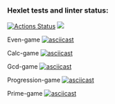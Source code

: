 ### Hexlet tests and linter status:
[![Actions Status](https://github.com/Leepoch/frontend-project-lvl1/workflows/hexlet-check/badge.svg)](https://github.com/Leepoch/frontend-project-lvl1/actions)
<a href="https://codeclimate.com/github/codeclimate/codeclimate/maintainability"><img src="https://api.codeclimate.com/v1/badges/a99a88d28ad37a79dbf6/maintainability" /></a>

Even-game
[![asciicast](https://asciinema.org/a/g8bGVkN8qsgcxjaQiMbnwlnbD.svg)](https://asciinema.org/a/g8bGVkN8qsgcxjaQiMbnwlnbD)

Calc-game
[![asciicast](https://asciinema.org/a/Qbmud05OFxUlhD09LZ29wp2A1.svg)](https://asciinema.org/a/Qbmud05OFxUlhD09LZ29wp2A1)

Gcd-game
[![asciicast](https://asciinema.org/a/mF1IA1VBP56onYv9dLOX7rDJJ.svg)](https://asciinema.org/a/mF1IA1VBP56onYv9dLOX7rDJJ)

Progression-game
[![asciicast](https://asciinema.org/a/E8o1MZarEkjvG1zJuW7f5ImK7.svg)](https://asciinema.org/a/E8o1MZarEkjvG1zJuW7f5ImK7)

Prime-game
[![asciicast](https://asciinema.org/a/92rhzRQqIHI44t6TdiUInvvJS.svg)](https://asciinema.org/a/92rhzRQqIHI44t6TdiUInvvJS)